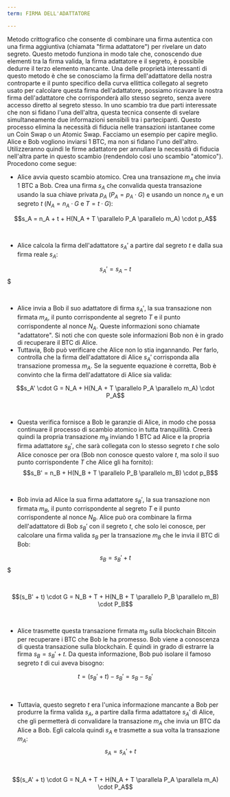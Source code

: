 ```yaml
---
term: FIRMA DELL'ADATTATORE

---
```

Metodo crittografico che consente di combinare una firma autentica con una firma aggiuntiva (chiamata "firma adattatore") per rivelare un dato segreto. Questo metodo funziona in modo tale che, conoscendo due elementi tra la firma valida, la firma adattatore e il segreto, è possibile dedurre il terzo elemento mancante. Una delle proprietà interessanti di questo metodo è che se conosciamo la firma dell'adattatore della nostra controparte e il punto specifico della curva ellittica collegato al segreto usato per calcolare questa firma dell'adattatore, possiamo ricavare la nostra firma dell'adattatore che corrisponderà allo stesso segreto, senza avere accesso diretto al segreto stesso. In uno scambio tra due parti interessate che non si fidano l'una dell'altra, questa tecnica consente di svelare simultaneamente due informazioni sensibili tra i partecipanti. Questo processo elimina la necessità di fiducia nelle transazioni istantanee come un Coin Swap o un Atomic Swap. Facciamo un esempio per capire meglio. Alice e Bob vogliono inviarsi 1 BTC, ma non si fidano l'uno dell'altro. Utilizzeranno quindi le firme adattatore per annullare la necessità di fiducia nell'altra parte in questo scambio (rendendolo così uno scambio "atomico"). Procedono come segue:


- Alice avvia questo scambio atomico. Crea una transazione $m_A$ che invia 1 BTC a Bob. Crea una firma $s_A$ che convalida questa transazione usando la sua chiave privata $p_A$ ($P_A = p_A \cdot G$) e usando un nonce $n_A$ e un segreto $t$ ($N_A = n_A \cdot G$ e $T = t \cdot G$):

$$s_A = n_A + t + H(N_A + T \parallelo P_A \parallelo m_A) \cdot p_A$$

&nbsp;


- Alice calcola la firma dell'adattatore $s_A'$ a partire dal segreto $t$ e dalla sua firma reale $s_A$:

$$s_A' = s_A - t$$$

&nbsp;


- Alice invia a Bob il suo adattatore di firma $s_A'$, la sua transazione non firmata $m_A$, il punto corrispondente al segreto $T$ e il punto corrispondente al nonce $N_A$. Queste informazioni sono chiamate "adattatore". Si noti che con queste sole informazioni Bob non è in grado di recuperare il BTC di Alice.
- Tuttavia, Bob può verificare che Alice non lo stia ingannando. Per farlo, controlla che la firma dell'adattatore di Alice $s_A'$ corrisponda alla transazione promessa $m_A$. Se la seguente equazione è corretta, Bob è convinto che la firma dell'adattatore di Alice sia valida:

$$s_A' \cdot G = N_A + H(N_A + T \parallelo P_A \parallelo m_A) \cdot P_A$$

&nbsp;


- Questa verifica fornisce a Bob le garanzie di Alice, in modo che possa continuare il processo di scambio atomico in tutta tranquillità. Creerà quindi la propria transazione $m_B$ inviando 1 BTC ad Alice e la propria firma adattatore $s_B'$, che sarà collegata con lo stesso segreto $t$ che solo Alice conosce per ora (Bob non conosce questo valore $t$, ma solo il suo punto corrispondente $T$ che Alice gli ha fornito): $$s_B' = n_B + H(N_B + T \parallelo P_B \parallelo m_B) \cdot p_B$$

&nbsp;


- Bob invia ad Alice la sua firma adattatore $s_B'$, la sua transazione non firmata $m_B$, il punto corrispondente al segreto $T$ e il punto corrispondente al nonce $N_B$. Alice può ora combinare la firma dell'adattatore di Bob $s_B'$ con il segreto $t$, che solo lei conosce, per calcolare una firma valida $s_B$ per la transazione $m_B$ che le invia il BTC di Bob:

$$s_B = s_B' + t$$$

&nbsp;

$$(s_B' + t) \cdot G = N_B + T + H(N_B + T \parallelo P_B \parallelo m_B) \cdot P_B$$

&nbsp;


- Alice trasmette questa transazione firmata $m_B$ sulla blockchain Bitcoin per recuperare i BTC che Bob le ha promesso. Bob viene a conoscenza di questa transazione sulla blockchain. È quindi in grado di estrarre la firma $s_B = s_B' + t$. Da questa informazione, Bob può isolare il famoso segreto $t$ di cui aveva bisogno:

$$t = (s_B' + t) - s_B' = s_B - s_B'$$

&nbsp;


- Tuttavia, questo segreto $t$ era l'unica informazione mancante a Bob per produrre la firma valida $s_A$, a partire dalla firma adattatore $s_A'$ di Alice, che gli permetterà di convalidare la transazione $m_A$ che invia un BTC da Alice a Bob. Egli calcola quindi $s_A$ e trasmette a sua volta la transazione $m_A$: $$s_A = s_A' + t$$

&nbsp;

$$(s_A' + t) \cdot G = N_A + T + H(N_A + T \parallela P_A \parallela m_A) \cdot P_A$$